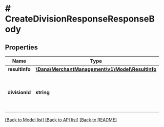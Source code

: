 # # CreateDivisionResponseResponseBody

## Properties

Name | Type | Description | Notes
------------ | ------------- | ------------- | -------------
**resultInfo** | [**\Dana\MerchantManagement\v1\Model\ResultInfo**](ResultInfo.md) |  |
**divisionId** | **string** | Division identifier. Present when successfully processed | [optional]

[[Back to Model list]](../../README.md#models) [[Back to API list]](../../README.md#endpoints) [[Back to README]](../../README.md)
